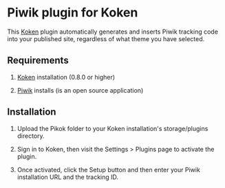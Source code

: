Piwik plugin for Koken
=================================

This [Koken](http://koken.me) plugin automatically generates and inserts Piwik tracking code into your published site, regardless of what theme you have selected.

Requirements
------------

1. [Koken](http://koken.me) installation (0.8.0 or higher)

2. [Piwik](http://piwik.org) installs (is an open source application)

Installation
------------

1. Upload the Pikok folder to your Koken installation's storage/plugins directory.

2. Sign in to Koken, then visit the Settings > Plugins page to activate the plugin.

3. Once activated, click the Setup button and then enter your Piwik installation URL and the tracking ID.